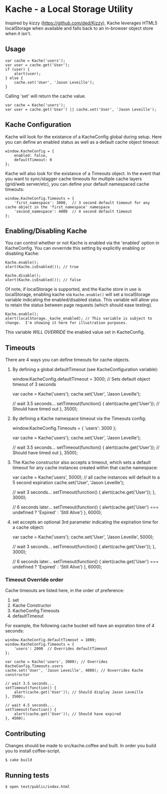 Kache - a Local Storage Utility
===============================

Inspired by kizzy (https://github.com/ded/Kizzy), Kache leverages HTML5 localStorage when available and falls back to an in-browser object store when it isn't.

Usage
-----

    var cache = Kache('users');
    var user = cache.get('User');
    if (user) {
        alert(user);
    } else {
        cache.set('User', 'Jason Leveille');
    }

Calling 'set' will return the cache value.

    var cache = Kache('users');
    var user = cache.get('User') || cache.set('User', 'Jason Leveille');

Kache Configuration
-------------------

Kache will look for the existance of a KacheConfig global during setup.  Here you can define an enabled status as well as a default cache object timeout:

    window.KacheConfig = {
        enabled: false,
        defaultTimeout: 0
    };

Kache will also look for the existance of a Timeouts object.  In the event that you want to sync/stagger cache timeouts for multiple cache layers (grid/web server/etc), you can define your default namespaced cache timeouts:

    window.KacheConfig.Timeouts = {
        'first_namespace': 3000,  // 3 second default timeout for any cache object in the 'first_namespace' namespace
        'second_namespace': 4000  // 4 second default timeout
    };

Enabling/Disabling Kache
------------------------

You can control whether or not Kache is enabled via the 'enabled' option in KacheConfig.  You can ovverride this setting by explicitly enabling or disabling Kache:

    Kache.enable();
    alert(Kache.isEnabled()); // true

    Kache.disable();
    alert(Kache.isEnabled()); // false

Of note, if localStorage is supported, and the Kache store in use is localStorage, enabling kache via `Kache.enable()` will set a localStorage variable indicating the enabled/disabled status.  This variable will allow you to retain the status between page requests (which should ease testing).

    Kache.enable();
    alert(localStorage._kache_enabled); // This variable is subject to change.  I'm showing it here for illustration purposes.

This variable *WILL OVERRIDE* the enabled value set in KacheConfig.

Timeouts
--------

There are 4 ways you can define timeouts for cache objects.

1. By defining a global defaultTimeout (see KacheConfiguration variable):

    window.KacheConfig.defaultTimeout = 3000; // Sets default object timeout of 3 seconds

    var cache = Kache('users');
    cache.set('User', 'Jason Leveille');

    // wait 3.5 seconds...
    setTimeout(function() {
        alert(cache.get('User')); // Should have timed out
    }, 3500);

2. By defining a Kache namespace timeout via the Timeouts config:

    window.KacheConfig.Timeouts = {
        'users': 3000
    };

    var cache = Kache('users');
    cache.set('User', 'Jason Leveille');

    // wait 3.5 seconds...
    setTimeout(function() {
        alert(cache.get('User')); // Should have timed out
    }, 3500);

3. The Kache constructor also accepts a timeout, which sets a default timeout for any cache instances created within that cache namespace:

    var cache = Kache('users', 5000); // all cache instances will default to a 5 second expiration
    cache.set('User', 'Jason Leveille');

    // wait 3 seconds...
    setTimeout(function() {
      alert(cache.get('User'));
    }, 3000);

    // 6 seconds later...
    setTimeout(function() {
      alert(cache.get('User') === undefined ? 'Expired' : 'Still Alive')
    }, 6000);

4. set accepts an optional 3rd parameter indicating the expiration time for a cache object:

    var cache = Kache('users');
    cache.set('User', 'Jason Leveille', 5000);

    // wait 3 seconds...
    setTimeout(function() {
      alert(cache.get('User'));
    }, 3000);

    // 6 seconds later...
    setTimeout(function() {
      alert(cache.get('User') === undefined ? 'Expired' : 'Still Alive')
    }, 6000);

### Timeout Override order

Cache timeouts are listed here, in the order of preference:

1. set
2. Kache Constructor
3. KacheConfig.Timeouts
4. defaultTimeout

For example, the following cache bucket will have an expiration time of 4 seconds:

    window.KacheConfig.defaultTimeout = 1000;
    window.KacheConfig.Timeouts = {
        'users': 2000  // Overrides defaultTimeout
    };

    var cache = Kache('users', 3000); // Overrides KacheConfig.Timeouts.users
    cache.set('User', 'Jason Leveille', 4000); // Ovverrides Kache constructor

    // wait 3.5 seconds...
    setTimeout(function() {
        alert(cache.get('User')); // Should display Jason Leveille
    }, 3500);

    // wait 4.5 seconds...
    setTimeout(function() {
        alert(cache.get('User')); // Should have expired
    }, 4500);

Contributing
------------
Changes should be made to src/kache.coffee and built.  In order you build you to install coffee-script.

    $ cake build

Running tests
-------------------------------

    $ open test/public/index.html
